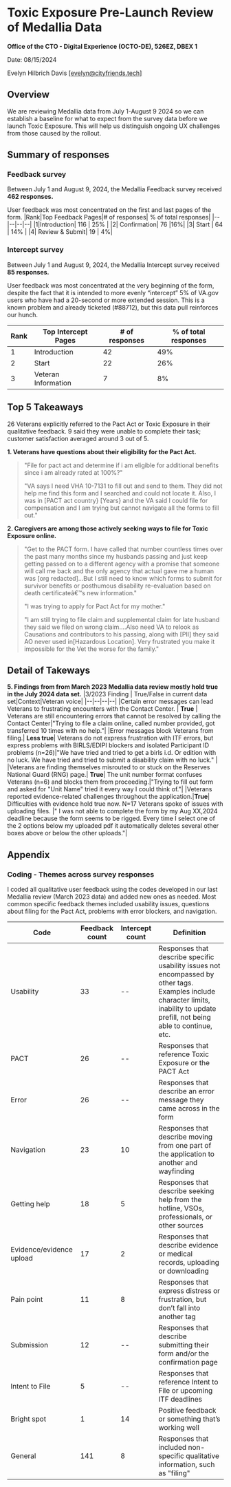 # Toxic Exposure Pre-Launch Review of Medallia Data

**Office of the CTO - Digital Experience (OCTO-DE), 526EZ, DBEX 1**

Date: 08/15/2024

Evelyn Hilbrich Davis [evelyn@cityfriends.tech]


## Overview
We are reviewing Medallia data from July 1-August 9 2024 so we can establish a baseline for what to expect from the survey data before we launch Toxic Exposure. This will help us distinguish ongoing UX challenges from those caused by the rollout.

## Summary of responses

### Feedback survey
Between July 1 and August 9, 2024, the Medallia Feedback survey received **462 responses.** 

User feedback was most concentrated on the first and last pages of the form.
|Rank|Top Feedback Pages|# of responses| % of total responses|
|--|--|--|--|
|1|Introduction| 116 | 25% |
|2| Confirmation| 76 |16%|
|3| Start | 64 | 14% |
|4| Review & Submit| 19 | 4%|

### Intercept survey
Between July 1 and August 9, 2024, the Medallia Intercept survey received **85 responses.** 

User feedback was most concentrated at the very beginning of the form, despite the fact that it is intended to more evenly  “intercept” 5% of VA.gov users who have had a 20-second or more extended session. This is a known problem and already ticketed (#88712), but this data pull reinforces our hunch. 

|Rank|Top Intercept Pages|# of responses| % of total responses|
|--|--|--|--|
|1|Introduction| 42 | 49% |
|2| Start| 22 | 26%|
|3| Veteran Information | 7 | 8% |

## Top 5 Takeaways 
26 Veterans explicitly referred to the Pact Act or Toxic Exposure in their qualitative feedback. 9 said they were unable to complete their task; customer satisfaction averaged around 3 out of 5. 

**1. Veterans have questions about their eligibility for the Pact Act.**
   > "File for pact act and determine if i am eligible for additional benefits since i am already rated at 100%?"
   > 
   > "VA says I need VHA 10-7131 to fill out and send to them. They did not help me find this form and I searched and could not locate it. Also, I was in [PACT act country} [Years} and the VA said I could file for compensation and I am trying but cannot navigate all the forms to fill out."
   > 

**2. Caregivers are among those actively seeking ways to file for Toxic Exposure online.**
   > "Get to the PACT form. I have called that number countless times over the past many months since my husbands passing and just keep getting passed on to a different agency with a promise that someone will call me back and the only agency that actual gave me a human was [org redacted]...But I still need to know which forms to submit for survivor benefits or posthumous disability re-evaluation based on death certificateâ€™s new information."
   > 
   > "I was trying to apply for Pact Act for my mother." 
   > 
   > "I am still trying to file claim and supplemental claim for late husband they said we filed on wrong claim....Also need VA to relook as Causations and contributors to his passing, along with [PII] they said AO never used in[Hazardous Location]. Very frustrated you make it impossible for the Vet the worse for the family."
   > 



## Detail of Takeways

**5. Findings from from March 2023 Medallia data review mostly hold true in the July 2024 data set.**
|3/2023 Finding | True/False in current data set|Context|Veteran voice|
|--|--|--|--|
|Certain error messages can lead Veterans to frustrating encounters with the Contact Center. | **True** | Veterans are still encountering errors that cannot be resolved by calling the Contact Center|"Trying to file a claim online, called number provided, got transferred 10 times with no help."|
|Error messages block Veterans from filing.| **Less true**| Veterans do not express frustration with ITF errors, but express problems with BIRLS/EDIPI blockers and isolated Participant ID problems (n=26)|"We have tried and tried to get a birls i.d. Or edition with no luck.  We have tried and tried to submit a disability claim with no luck." |
|Veterans are finding themselves misrouted to or stuck on the Reserves National Guard (RNG) page.| **True**| The unit number format confuses Veterans (n=6) and blocks them from proceeding.|"Trying to fill out form and asked for "Unit Name" tried it every way I could think of."|
|Veterans reported evidence-related challenges throughout the application.|**True**| Difficulties with evidence hold true now. N=17 Veterans spoke of issues with uploading files. |" I was not able to complete the form by my Aug XX,2024 deadline because the form seems to be rigged. Every time I select one of the 2 options below my uploaded pdf it automatically deletes several other boxes above or below the other uploads."|



## Appendix 
### Coding - Themes across survey responses
I coded all qualitative user feedback using the codes developed in our last Medallia review (March 2023 data) and added new ones as needed. Most common specific feedback themes included usability issues, questions about filing for the Pact Act, problems with error blockers, and navigation. 

|Code|Feedback count| Intercept count|Definition|
|--|--|--|--|
|Usability| 33 |--|Responses that describe specific usability issues not encompassed by other tags. Examples include character limits, inability to update prefill, not being able to continue, etc.|
|PACT| 26|--| Responses that reference Toxic Exposure or the PACT Act|
|Error| 26|--| Responses that describe an error message they came across in the form |
|Navigation | 23|10| Responses that describe moving from one part of the application to another and wayfinding |
|Getting help| 18|5| Responses that describe seeking help from the hotline, VSOs, professionals, or other sources|
|Evidence/evidence upload| 17|2|Responses that describe evidence or medical records, uploading or downloading|
|Pain point| 11|8|Responses that express distress or frustration, but don’t fall into another tag |
|Submission| 12 |--| Responses that describe submitting their form and/or the confirmation page|
|Intent to File| 5| -- |Responses that reference Intent to File or upcoming ITF deadlines|
| Bright spot| 1 |14| Positive feedback or something that’s working well|
|General| 141|8| Responses that included non-specific qualitative information, such as "filing"|
